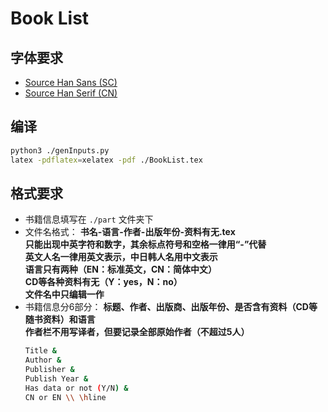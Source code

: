 # Book List

## 字体要求

- [Source Han Sans (SC)](https://github.com/adobe-fonts/source-han-sans)
- [Source Han Serif (CN)](https://github.com/adobe-fonts/source-han-serif)

## 编译

```bash
python3 ./genInputs.py
latex -pdflatex=xelatex -pdf ./BookList.tex
```

## 格式要求

- 书籍信息填写在 `./part` 文件夹下
- 文件名格式： **书名-语言-作者-出版年份-资料有无.tex** <br/>
  **只能出现中英字符和数字，其余标点符号和空格一律用“-”代替** <br/>
  **英文人名一律用英文表示，中日韩人名用中文表示** <br/>
  **语言只有两种（EN：标准英文，CN：简体中文）** <br/>
  **CD等各种资料有无（Y：yes，N：no）** <br/>
  **文件名中只编辑一作**
- 书籍信息分6部分： **标题、作者、出版商、出版年份、是否含有资料（CD等随书资料）和语言** <br/>
  **作者栏不用写译者，但要记录全部原始作者（不超过5人）**
  ```bash
  Title &
  Author &
  Publisher &
  Publish Year &
  Has data or not (Y/N) &
  CN or EN \\ \hline
  ```

